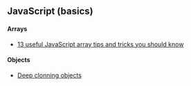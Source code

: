 ## JavaScript (basics)

#### Arrays
- [13 useful JavaScript array tips and tricks you should know](https://dev.to/duomly/13-useful-javascript-array-tips-and-tricks-you-should-know-2jfo)

#### Objects
- [Deep clonning objects](https://blog.logrocket.com/methods-for-deep-cloning-objects-in-javascript/)